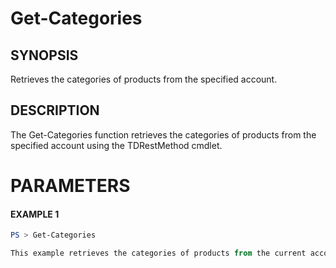 # Get-Categories
## SYNOPSIS
Retrieves the categories of products from the specified account.
## DESCRIPTION
The Get-Categories function retrieves the categories of products from the specified account using the TDRestMethod cmdlet.
# PARAMETERS

#### EXAMPLE 1
```powershell
PS > Get-Categories

This example retrieves the categories of products from the current account.
```

